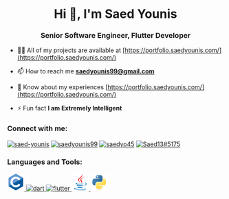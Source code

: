 <h1 align="center">Hi 👋, I'm Saed Younis</h1>
<h3 align="center">Senior Software Engineer, Flutter Developer</h3>


- 👨‍💻 All of my projects are available at [https://portfolio.saedyounis.com/](https://portfolio.saedyounis.com/)

- 📫 How to reach me **saedyounis99@gmail.com**

- 📄 Know about my experiences [https://portfolio.saedyounis.com/](https://portfolio.saedyounis.com/)

- ⚡ Fun fact **I am Extremely Intelligent**

<h3 align="left">Connect with me:</h3>
<p align="left">
<a href="https://linkedin.com/in/saed-younis" target="blank"><img align="center" src="https://raw.githubusercontent.com/rahuldkjain/github-profile-readme-generator/master/src/images/icons/Social/linked-in-alt.svg" alt="saed-younis" height="30" width="40" /></a>
<a href="https://fb.com/saedyounis99" target="blank"><img align="center" src="https://raw.githubusercontent.com/rahuldkjain/github-profile-readme-generator/master/src/images/icons/Social/facebook.svg" alt="saedyounis99" height="30" width="40" /></a>
<a href="https://instagram.com/saedyo45" target="blank"><img align="center" src="https://raw.githubusercontent.com/rahuldkjain/github-profile-readme-generator/master/src/images/icons/Social/instagram.svg" alt="saedyo45" height="30" width="40" /></a>
<a href="https://discord.gg/Saed13#5175" target="blank"><img align="center" src="https://raw.githubusercontent.com/rahuldkjain/github-profile-readme-generator/master/src/images/icons/Social/discord.svg" alt="Saed13#5175" height="30" width="40" /></a>
</p>

<h3 align="left">Languages and Tools:</h3>
<p align="left"> <a href="https://www.cprogramming.com/" target="_blank" rel="noreferrer"> <img src="https://raw.githubusercontent.com/devicons/devicon/master/icons/c/c-original.svg" alt="c" width="40" height="40"/> </a> <a href="https://dart.dev" target="_blank" rel="noreferrer"> <img src="https://www.vectorlogo.zone/logos/dartlang/dartlang-icon.svg" alt="dart" width="40" height="40"/> </a> <a href="https://flutter.dev" target="_blank" rel="noreferrer"> <img src="https://www.vectorlogo.zone/logos/flutterio/flutterio-icon.svg" alt="flutter" width="40" height="40"/> </a> <a href="https://www.java.com" target="_blank" rel="noreferrer"> <img src="https://raw.githubusercontent.com/devicons/devicon/master/icons/java/java-original.svg" alt="java" width="40" height="40"/> </a> <a href="https://www.python.org" target="_blank" rel="noreferrer"> <img src="https://raw.githubusercontent.com/devicons/devicon/master/icons/python/python-original.svg" alt="python" width="40" height="40"/> </a> </p>
